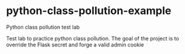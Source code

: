 # python-class-pollution-example
Python class pollution test lab

Test lab to practice python class pollution. The goal of the project is to override the Flask secret and forge a valid admin cookie
